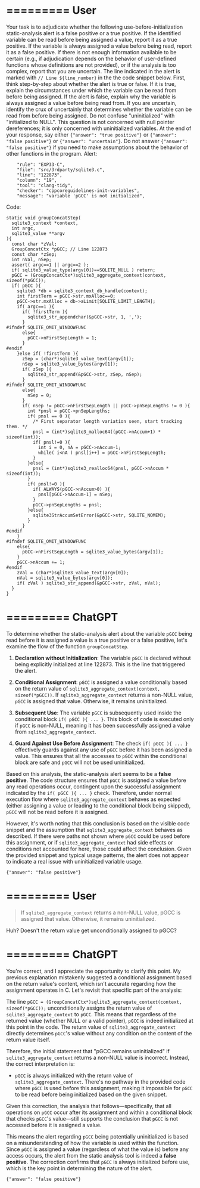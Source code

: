 =========
User
=========
Your task is to adjudicate whether the following use-before-initialization static-analysis alert is a false positive or a true positive.  If the identified variable can be read before being assigned a value, report it as a true positive.  If the variable is always assigned a value before being read, report it as a false positive.  If there is not enough information available to be certain (e.g., if adjudication depends on the behavior of user-defined functions whose definitions are not provided), or if the analysis is too complex, report that you are uncertain.
The line indicated in the alert is marked with `// Line ${line_number}` in the the code snippet below.
First, think step-by-step about whether the alert is true or false.  If it is true, explain the circumstances under which the variable can be read from before being assigned.  If the alert is false, explain why the variable is always assigned a value before being read from.  If you are uncertain, identify the crux of uncertainly that determines whether the variable can be read from before being assigned.
Do not confuse "uninitialized" with "initialized to NULL".  This question is not concerned with null pointer dereferences; it is only concerned with uninitialized variables.
At the end of your response, say either `{"answer": "true positive"}` or `{"answer": "false positive"}` or `{"answer": "uncertain"}`.  Do not answer `{"answer": "false positive"}` if you need to make assumptions about the behavior of other functions in the program.
Alert:
```
    "rule": "EXP33-C",
    "file": "src/3rdparty/sqlite3.c",
    "line": "122873",
    "column": "19",
    "tool": "clang-tidy",
    "checker": "cppcoreguidelines-init-variables",
    "message": "variable 'pGCC' is not initialized",
```
Code:
```
static void groupConcatStep(
  sqlite3_context *context,
  int argc,
  sqlite3_value **argv
){
  const char *zVal;
  GroupConcatCtx *pGCC; // Line 122873
  const char *zSep;
  int nVal, nSep;
  assert( argc==1 || argc==2 );
  if( sqlite3_value_type(argv[0])==SQLITE_NULL ) return;
  pGCC = (GroupConcatCtx*)sqlite3_aggregate_context(context, sizeof(*pGCC));
  if( pGCC ){
    sqlite3 *db = sqlite3_context_db_handle(context);
    int firstTerm = pGCC->str.mxAlloc==0;
    pGCC->str.mxAlloc = db->aLimit[SQLITE_LIMIT_LENGTH];
    if( argc==1 ){
      if( !firstTerm ){
        sqlite3_str_appendchar(&pGCC->str, 1, ',');
      }
#ifndef SQLITE_OMIT_WINDOWFUNC
      else{
        pGCC->nFirstSepLength = 1;
      }
#endif
    }else if( !firstTerm ){
      zSep = (char*)sqlite3_value_text(argv[1]);
      nSep = sqlite3_value_bytes(argv[1]);
      if( zSep ){
        sqlite3_str_append(&pGCC->str, zSep, nSep);
      }
#ifndef SQLITE_OMIT_WINDOWFUNC
      else{
        nSep = 0;
      }
      if( nSep != pGCC->nFirstSepLength || pGCC->pnSepLengths != 0 ){
        int *pnsl = pGCC->pnSepLengths;
        if( pnsl == 0 ){
          /* First separator length variation seen, start tracking them. */
          pnsl = (int*)sqlite3_malloc64((pGCC->nAccum+1) * sizeof(int));
          if( pnsl!=0 ){
            int i = 0, nA = pGCC->nAccum-1;
            while( i<nA ) pnsl[i++] = pGCC->nFirstSepLength;
          }
        }else{
          pnsl = (int*)sqlite3_realloc64(pnsl, pGCC->nAccum * sizeof(int));
        }
        if( pnsl!=0 ){
          if( ALWAYS(pGCC->nAccum>0) ){
            pnsl[pGCC->nAccum-1] = nSep;
          }
          pGCC->pnSepLengths = pnsl;
        }else{
          sqlite3StrAccumSetError(&pGCC->str, SQLITE_NOMEM);
        }
      }
#endif
    }
#ifndef SQLITE_OMIT_WINDOWFUNC
    else{
      pGCC->nFirstSepLength = sqlite3_value_bytes(argv[1]);
    }
    pGCC->nAccum += 1;
#endif
    zVal = (char*)sqlite3_value_text(argv[0]);
    nVal = sqlite3_value_bytes(argv[0]);
    if( zVal ) sqlite3_str_append(&pGCC->str, zVal, nVal);
  }
}
```


=========
ChatGPT
=========

To determine whether the static-analysis alert about the variable `pGCC` being read before it is assigned a value is a true positive or a false positive, let's examine the flow of the function `groupConcatStep`.

1. **Declaration without Initialization**: The variable `pGCC` is declared without being explicitly initialized at line 122873. This is the line that triggered the alert.

2. **Conditional Assignment**: `pGCC` is assigned a value conditionally based on the return value of `sqlite3_aggregate_context(context, sizeof(*pGCC))`. If `sqlite3_aggregate_context` returns a non-NULL value, `pGCC` is assigned that value. Otherwise, it remains uninitialized.

3. **Subsequent Use**: The variable `pGCC` is subsequently used inside the conditional block `if( pGCC ){ ... }`. This block of code is executed only if `pGCC` is non-NULL, meaning it has been successfully assigned a value from `sqlite3_aggregate_context`.

4. **Guard Against Use Before Assignment**: The check `if( pGCC ){ ... }` effectively guards against any use of `pGCC` before it has been assigned a value. This ensures that all the accesses to `pGCC` within the conditional block are safe and `pGCC` will not be used uninitialized.

Based on this analysis, the static-analysis alert seems to be a **false positive**. The code structure ensures that `pGCC` is assigned a value before any read operations occur, contingent upon the successful assignment indicated by the `if( pGCC ){ ... }` check. Therefore, under normal execution flow where `sqlite3_aggregate_context` behaves as expected (either assigning a value or leading to the conditional block being skipped), `pGCC` will not be read before it is assigned.

However, it's worth noting that this conclusion is based on the visible code snippet and the assumption that `sqlite3_aggregate_context` behaves as described. If there were paths not shown where `pGCC` could be used before this assignment, or if `sqlite3_aggregate_context` had side effects or conditions not accounted for here, those could affect the conclusion. Given the provided snippet and typical usage patterns, the alert does not appear to indicate a real issue with uninitialized variable usage.

`{"answer": "false positive"}`


=========
User
=========

> If `sqlite3_aggregate_context` returns a non-NULL value, pGCC is assigned that value. Otherwise, it remains uninitialized.

Huh?  Doesn't the return value get unconditionally assigned to pGCC?


=========
ChatGPT
=========
You're correct, and I appreciate the opportunity to clarify this point. My previous explanation mistakenly suggested a conditional assignment based on the return value's content, which isn't accurate regarding how the assignment operates in C. Let's revisit that specific part of the analysis:

The line `pGCC = (GroupConcatCtx*)sqlite3_aggregate_context(context, sizeof(*pGCC));` unconditionally assigns the return value of `sqlite3_aggregate_context` to `pGCC`. This means that regardless of the returned value (whether NULL or a valid pointer), `pGCC` is indeed initialized at this point in the code. The return value of `sqlite3_aggregate_context` directly determines `pGCC`'s value without any condition on the content of the return value itself.

Therefore, the initial statement that "pGCC remains uninitialized" if `sqlite3_aggregate_context` returns a non-NULL value is incorrect. Instead, the correct interpretation is:

- `pGCC` is always initialized with the return value of `sqlite3_aggregate_context`. There's no pathway in the provided code where `pGCC` is used before this assignment, making it impossible for `pGCC` to be read before being initialized based on the given snippet.

Given this correction, the analysis that follows—specifically, that all operations on `pGCC` occur after its assignment and within a conditional block that checks `pGCC`'s value—still supports the conclusion that `pGCC` is not accessed before it is assigned a value.

This means the alert regarding `pGCC` being potentially uninitialized is based on a misunderstanding of how the variable is used within the function. Since `pGCC` is assigned a value (regardless of what the value is) before any access occurs, the alert from the static analysis tool is indeed a **false positive**. The correction confirms that `pGCC` is always initialized before use, which is the key point in determining the nature of the alert.

`{"answer": "false positive"}`
